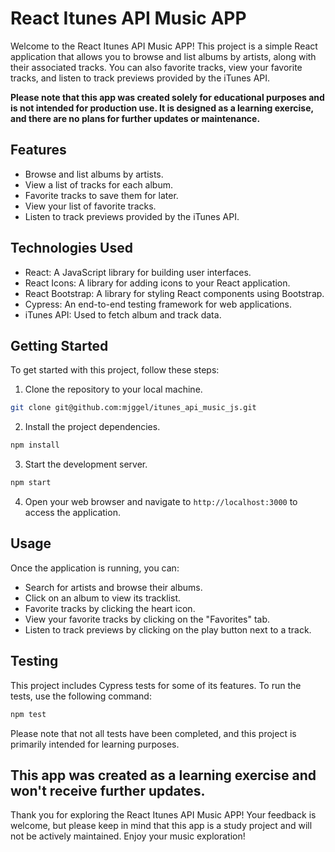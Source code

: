 # React Itunes API Music APP

Welcome to the React Itunes API Music APP! This project is a simple React application that allows you to browse and list albums by artists, along with their associated tracks. You can also favorite tracks, view your favorite tracks, and listen to track previews provided by the iTunes API.

**Please note that this app was created solely for educational purposes and is not intended for production use. It is designed as a learning exercise, and there are no plans for further updates or maintenance.**

## Features

- Browse and list albums by artists.
- View a list of tracks for each album.
- Favorite tracks to save them for later.
- View your list of favorite tracks.
- Listen to track previews provided by the iTunes API.

## Technologies Used

- React: A JavaScript library for building user interfaces.
- React Icons: A library for adding icons to your React application.
- React Bootstrap: A library for styling React components using Bootstrap.
- Cypress: An end-to-end testing framework for web applications.
- iTunes API: Used to fetch album and track data.

## Getting Started

To get started with this project, follow these steps:

1. Clone the repository to your local machine.

```bash
git clone git@github.com:mjggel/itunes_api_music_js.git
```

2. Install the project dependencies.

```bash
npm install
```

3. Start the development server.

```bash
npm start
```

4. Open your web browser and navigate to `http://localhost:3000` to access the application.

## Usage

Once the application is running, you can:

- Search for artists and browse their albums.
- Click on an album to view its tracklist.
- Favorite tracks by clicking the heart icon.
- View your favorite tracks by clicking on the "Favorites" tab.
- Listen to track previews by clicking on the play button next to a track.

## Testing

This project includes Cypress tests for some of its features. To run the tests, use the following command:

```bash
npm test
```

Please note that not all tests have been completed, and this project is primarily intended for learning purposes.

## This app was created as a learning exercise and won't receive further updates.

Thank you for exploring the React Itunes API Music APP! Your feedback is welcome, but please keep in mind that this app is a study project and will not be actively maintained. Enjoy your music exploration!
